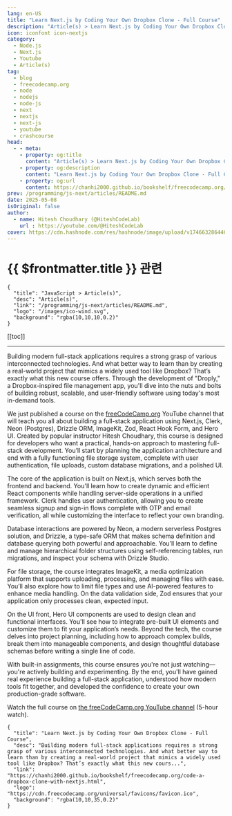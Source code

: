 ```yaml
---
lang: en-US
title: "Learn Next.js by Coding Your Own Dropbox Clone - Full Course"
description: "Article(s) > Learn Next.js by Coding Your Own Dropbox Clone - Full Course"
icon: iconfont icon-nextjs
category:
  - Node.js
  - Next.js
  - Youtube
  - Article(s)
tag:
  - blog
  - freecodecamp.org
  - node
  - nodejs
  - node-js
  - next
  - nextjs
  - next-js
  - youtube
  - crashcourse
head:
  - - meta:
    - property: og:title
      content: "Article(s) > Learn Next.js by Coding Your Own Dropbox Clone - Full Course"
    - property: og:description
      content: "Learn Next.js by Coding Your Own Dropbox Clone - Full Course"
    - property: og:url
      content: https://chanhi2000.github.io/bookshelf/freecodecamp.org/code-a-dropbox-clone-with-nextjs.html
prev: /programming/js-next/articles/README.md
date: 2025-05-08
isOriginal: false
author:
  - name: Hitesh Choudhary (@HiteshCodeLab)
    url : https://youtube.com/@HiteshCodeLab
cover: https://cdn.hashnode.com/res/hashnode/image/upload/v1746632864462/6865d2b6-8c07-424e-afd2-9200550a976d.png
---
```


# {{ $frontmatter.title }} 관련

```component VPCard
{
  "title": "JavaScript > Article(s)",
  "desc": "Article(s)",
  "link": "/programming/js-next/articles/README.md",
  "logo": "/images/ico-wind.svg",
  "background": "rgba(10,10,10,0.2)"
}
```

[[toc]]

---

<SiteInfo
  name="Learn Next.js by Coding Your Own Dropbox Clone - Full Course"
  desc="Building modern full-stack applications requires a strong grasp of various interconnected technologies. And what better way to learn than by creating a real-world project that mimics a widely used tool like Dropbox? That’s exactly what this new cours..."
  url="https://freecodecamp.org/news/code-a-dropbox-clone-with-nextjs"
  logo="https://cdn.freecodecamp.org/universal/favicons/favicon.ico"
  preview="https://cdn.hashnode.com/res/hashnode/image/upload/v1746632864462/6865d2b6-8c07-424e-afd2-9200550a976d.png"/>

Building modern full-stack applications requires a strong grasp of various interconnected technologies. And what better way to learn than by creating a real-world project that mimics a widely used tool like Dropbox? That’s exactly what this new course offers. Through the development of "Droply," a Dropbox-inspired file management app, you'll dive into the nuts and bolts of building robust, scalable, and user-friendly software using today's most in-demand tools.

We just published a course on the [<FontIcon icon="fa-brands fa-free-code-camp"/>freeCodeCamp.org](http://freeCodeCamp.org) YouTube channel that will teach you all about building a full-stack application using Next.js, Clerk, Neon (Postgres), Drizzle ORM, ImageKit, Zod, React Hook Form, and Hero UI. Created by popular instructor Hitesh Choudhary, this course is designed for developers who want a practical, hands-on approach to mastering full-stack development. You’ll start by planning the application architecture and end with a fully functioning file storage system, complete with user authentication, file uploads, custom database migrations, and a polished UI.

The core of the application is built on Next.js, which serves both the frontend and backend. You'll learn how to create dynamic and efficient React components while handling server-side operations in a unified framework. Clerk handles user authentication, allowing you to create seamless signup and sign-in flows complete with OTP and email verification, all while customizing the interface to reflect your own branding.

Database interactions are powered by Neon, a modern serverless Postgres solution, and Drizzle, a type-safe ORM that makes schema definition and database querying both powerful and approachable. You’ll learn to define and manage hierarchical folder structures using self-referencing tables, run migrations, and inspect your schema with Drizzle Studio.

For file storage, the course integrates ImageKit, a media optimization platform that supports uploading, processing, and managing files with ease. You’ll also explore how to limit file types and use AI-powered features to enhance media handling. On the data validation side, Zod ensures that your application only processes clean, expected input.

On the UI front, Hero UI components are used to design clean and functional interfaces. You'll see how to integrate pre-built UI elements and customize them to fit your application’s needs. Beyond the tech, the course delves into project planning, including how to approach complex builds, break them into manageable components, and design thoughtful database schemas before writing a single line of code.

With built-in assignments, this course ensures you're not just watching—you're actively building and experimenting. By the end, you'll have gained real experience building a full-stack application, understood how modern tools fit together, and developed the confidence to create your own production-grade software.

Watch the full course on [<FontIcon icon="fa-brands fa-youtube"/>the freeCodeCamp.org YouTube channel](https://youtu.be/IcOiX-jynfI) (5-hour watch).

<VidStack src="youtube/IcOiX-jynfI" />

<!-- TODO: add ARTICLE CARD -->
```component VPCard
{
  "title": "Learn Next.js by Coding Your Own Dropbox Clone - Full Course",
  "desc": "Building modern full-stack applications requires a strong grasp of various interconnected technologies. And what better way to learn than by creating a real-world project that mimics a widely used tool like Dropbox? That’s exactly what this new cours...",
  "link": "https://chanhi2000.github.io/bookshelf/freecodecamp.org/code-a-dropbox-clone-with-nextjs.html",
  "logo": "https://cdn.freecodecamp.org/universal/favicons/favicon.ico",
  "background": "rgba(10,10,35,0.2)"
}
```
